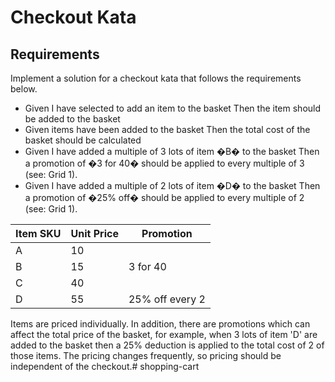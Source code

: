# Checkout Kata

## Requirements

Implement a solution for a checkout kata that follows the requirements below.

* Given I have selected to add an item to the basket Then the item should be added to the basket
* Given items have been added to the basket Then the total cost of the basket should be calculated
* Given I have added a multiple of 3 lots of item �B� to the basket Then a promotion of �3 for 40� should be applied to every multiple of 3 (see: Grid 1).
* Given I have added a multiple of 2 lots of item �D� to the basket Then a promotion of �25% off� should be applied to every multiple of 2 (see: Grid 1).

| Item SKU | Unit Price | Promotion       |
|----------|------------|-----------------|
| A        | 10         |                 |
| B        | 15         | 3 for 40        |
| C        | 40         |                 |
| D        | 55         | 25% off every 2 |

Items are priced individually. In addition, there are promotions which can affect the total price of the basket, for example, when 3 lots of item 'D' are added to the basket then a 25% deduction is applied to the total cost of 2 of those items. The pricing changes frequently, so pricing should be independent of the checkout.# shopping-cart
